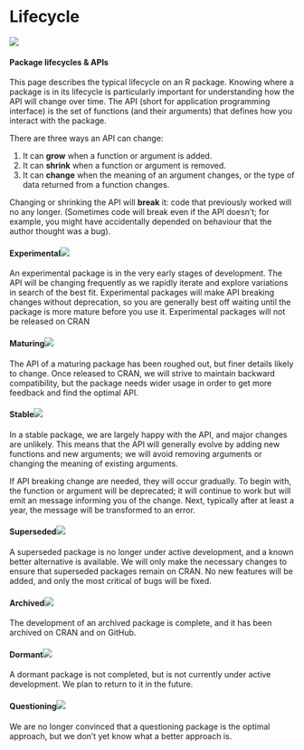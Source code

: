 # Lifecycle

![](https://www.tidyverse.org/lifecycle/images/lifecycle.svg)

#### Package lifecycles & APIs <a id="api"></a>

This page describes the typical lifecycle on an R package. Knowing where a package is in its lifecycle is particularly important for understanding how the API will change over time. The API \(short for application programming interface\) is the set of functions \(and their arguments\) that defines how you interact with the package.

There are three ways an API can change:

1. It can **grow** when a function or argument is added.
2. It can **shrink** when a function or argument is removed.
3. It can **change** when the meaning of an argument changes, or the type of data returned from a function changes.

Changing or shrinking the API will **break** it: code that previously worked will no any longer. \(Sometimes code will break even if the API doesn’t; for example, you might have accidentally depended on behaviour that the author thought was a bug\).

#### Experimental![](https://img.shields.io/badge/lifecycle-experimental-orange.svg) <a id="experimental"></a>

An experimental package is in the very early stages of development. The API will be changing frequently as we rapidly iterate and explore variations in search of the best fit. Experimental packages will make API breaking changes without deprecation, so you are generally best off waiting until the package is more mature before you use it. Experimental packages will not be released on CRAN

#### Maturing![](https://img.shields.io/badge/lifecycle-maturing-blue.svg) <a id="maturing"></a>

The API of a maturing package has been roughed out, but finer details likely to change. Once released to CRAN, we will strive to maintain backward compatibility, but the package needs wider usage in order to get more feedback and find the optimal API.

#### Stable![](https://img.shields.io/badge/lifecycle-stable-brightgreen.svg) <a id="stable"></a>

In a stable package, we are largely happy with the API, and major changes are unlikely. This means that the API will generally evolve by adding new functions and new arguments; we will avoid removing arguments or changing the meaning of existing arguments.

If API breaking change are needed, they will occur gradually. To begin with, the function or argument will be deprecated; it will continue to work but will emit an message informing you of the change. Next, typically after at least a year, the message will be transformed to an error.

#### Superseded![](https://img.shields.io/badge/lifecycle-superseded-blue.svg) <a id="superseded"></a>

A superseded package is no longer under active development, and a known better alternative is available. We will only make the necessary changes to ensure that superseded packages remain on CRAN. No new features will be added, and only the most critical of bugs will be fixed.

#### Archived![](https://img.shields.io/badge/lifecycle-archived-red.svg) <a id="archived"></a>

The development of an archived package is complete, and it has been archived on CRAN and on GitHub.

#### Dormant![](https://img.shields.io/badge/lifecycle-dormant-blue.svg) <a id="dormant"></a>

A dormant package is not completed, but is not currently under active development. We plan to return to it in the future.

#### Questioning![](https://img.shields.io/badge/lifecycle-questioning-blue.svg) <a id="questioning"></a>

We are no longer convinced that a questioning package is the optimal approach, but we don’t yet know what a better approach is.

